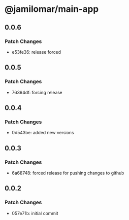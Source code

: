 # @jamilomar/main-app

## 0.0.6

### Patch Changes

- e53fe36: release forced

## 0.0.5

### Patch Changes

- 76394df: forcing release

## 0.0.4

### Patch Changes

- 0d543be: added new versions

## 0.0.3

### Patch Changes

- 6a68748: forced release for pushing changes to github

## 0.0.2

### Patch Changes

- 057e71b: initial commit
